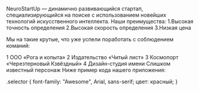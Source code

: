  NeuroStartUp — динамично развивающийся стартап, специализирующийся на поиске с использованием новейших технологий искусственного интеллекта. Наши преимущества: 1.Высокая точность определения 2.Высокая скорость определения 3.Низкая цена

Мы на такие крутые, что уже успели поработать с соблюдением команий:

1 ООО «Рога и копыта» 2 Издательство «Читый лист» 3 Космопорт «Черезтерновый Кзвёздный» 4 Дизайн-студия имени Слишком известный персонаж Ниже пример кода нашего приложения:

.selector { font-family: "Awesome", Arial, sans-serif; цвет: красный; }
